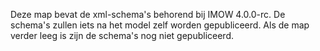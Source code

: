 Deze map bevat de xml-schema's behorend bij IMOW 4.0.0-rc. De schema's zullen
iets na het model zelf worden gepubliceerd. Als de map verder leeg is zijn de
schema's nog niet gepubliceerd.
